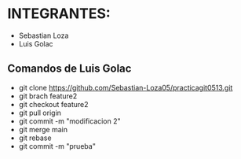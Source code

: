 # INTEGRANTES:
+ Sebastian Loza
+ Luis Golac

## Comandos de Luis Golac
+ git clone https://github.com/Sebastian-Loza05/practicagit0513.git
+ git brach feature2
+ git checkout feature2
+ git pull origin                                                          
+ git commit -m "modificacion 2"
+ git merge main 
+ git rebase
+ git commit -m "prueba"  

